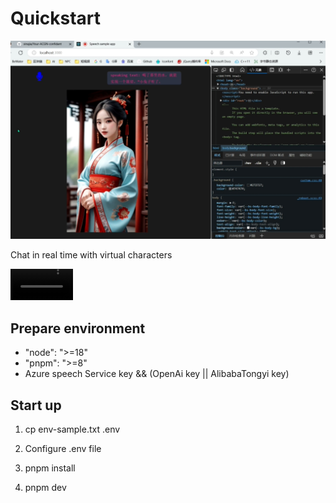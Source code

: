 # Quickstart

![](./public/demo.png)

Chat in real time with virtual characters

<video src="./public/demo.mp4" width="100" controls preload></video>

## Prepare environment

- "node": ">=18"
- "pnpm": ">=8"
- Azure speech Service key && (OpenAi key || AlibabaTongyi key)

## Start up

1. cp env-sample.txt .env

2. Configure .env file

3. pnpm install

4. pnpm dev

